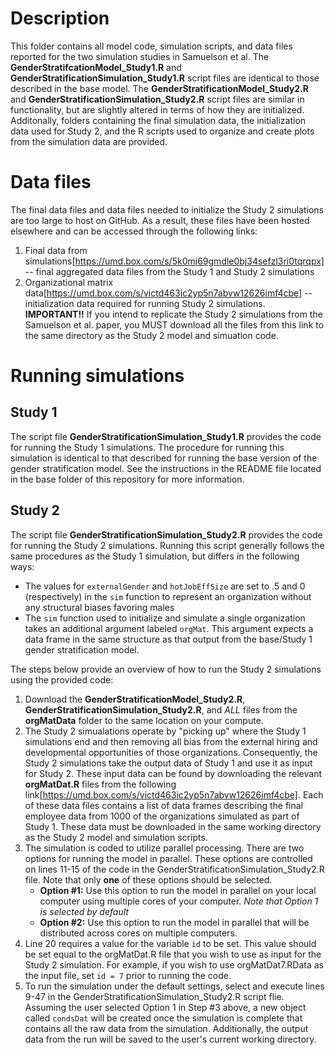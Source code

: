 # Description
This folder contains all model code, simulation scripts, and data files reported for the two simulation studies in Samuelson et al. The **GenderStratifcationModel_Study1.R** and **GenderStratificationSimulation_Study1.R** script files are identical to those described in the base model. The **GenderStratificationModel_Study2.R** and **GenderStratificationSimulation_Study2.R** script files are similar in functionality, but are slightly altered in terms of how they are initialized. Additonally, folders containing the final simulation data, the initialization data used for Study 2, and the R scripts used to organize and create plots from the simulation data are provided.

# Data files
The final data files and data files needed to initialize the Study 2 simulations are too large to host on GitHub. As a result, these files have been hosted elsewhere and can be accessed through the following links:
1. Final data from simulations[https://umd.box.com/s/5k0mi69gmdle0bj34sefzl3ri0tqrqpx] -- final aggregated data files from the Study 1 and Study 2 simulations
2. Organizational matrix data[https://umd.box.com/s/victd463ic2yp5n7abvw12626imf4cbe] -- initialization data required for running Study 2 simulations. **IMPORTANT!!** If you intend to replicate the Study 2 simulations from the Samuelson et al. paper, you MUST download all the files from this link to the same directory as the Study 2 model and simuation code.

# Running simulations
## Study 1
The script file **GenderStratificationSimulation_Study1.R** provides the code for running the Study 1 simulations. The procedure for running this simulation is identical to that described for running the base version of the gender stratification model. See the instructions in the README file located in the base folder of this repository for more information.
## Study 2
The script file **GenderStratificationSimulation_Study2.R** provides the code for running the Study 2 simulations. Running this script generally follows the same procedures as the Study 1 simulation, but differs in the following ways:
- The values for `externalGender` and `hotJobEffSize` are set to .5 and 0 (respectively) in the `sim` function to represent an organization without any structural biases favoring males
- The `sim` function used to initialize and simulate a single organization takes an additional argument labeled `orgMat`. This argument expects a data frame in the same structure as that output from the base/Study 1 gender stratification model.

The steps below provide an overview of how to run the Study 2 simulations using the provided code:
1. Download the **GenderStratificationModel_Study2.R**, **GenderStratificationSimulation_Study2.R**, and *ALL* files from the **orgMatData** folder to the same location on your compute. 
2. The Study 2 simualations operate by "picking up" where the Study 1 simulations end and then removing all bias from the external hiring and developmental opportunities of those organizations. Consequently, the Study 2 simulations take the output data of Study 1 and use it as input for Study 2. These input data can be found by downloading the relevant **orgMatDat.R** files from the following link[https://umd.box.com/s/victd463ic2yp5n7abvw12626imf4cbe]. Each of these data files contains a list of data frames describing the final employee data from 1000 of the organizations simulated as part of Study 1. These data must be downloaded in the same working directory as the Study 2 model and simulation scripts.
3. The simulation is coded to utilize parallel processing. There are two options for running the model in parallel. These options are controlled on lines 11-15 of the code in the GenderStratificationSimulation_Study2.R file. Note that only **one** of these options should be selected.
   - **Option #1:** Use this option to run the model in parallel on your local computer using multiple cores of your computer.  *Note that Option 1 is selected by default*
   - **Option #2:** Use this option to run the model in parallel that will be distributed across cores on multiple computers.
4. Line 20 requires a value for the variable `id` to be set. This value should be set equal to the orgMatDat.R file that you wish to use as input for the Study 2 simulation. For example, if you wish to use orgMatDat7.RData as the input file, set `id = 7` prior to running the code.
5. To run the simulation under the default settings, select and execute lines 9-47 in the GenderStratificationSimulation_Study2.R script flie. Assuming the user selected Option 1 in Step #3 above, a new object called `condsDat` will be created once the simulation is complete that contains all the raw data from the simulation. Additionally, the output data from the run will be saved to the user's current working directory.
